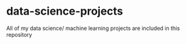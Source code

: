 # data-science-projects
All of my data science/ machine learning projects are included in this repository
